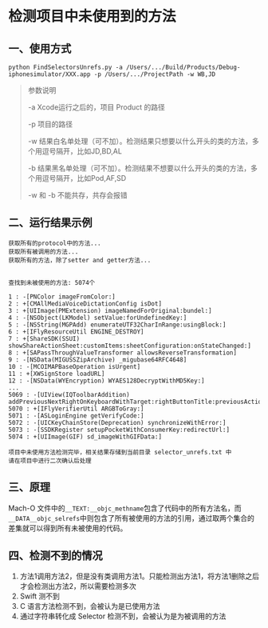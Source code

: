 # 检测项目中未使用到的方法

## 一、使用方式

```
python FindSelectorsUnrefs.py -a /Users/.../Build/Products/Debug-iphonesimulator/XXX.app -p /Users/.../ProjectPath -w WB,JD
```

> 参数说明
>
>  -a Xcode运行之后的，项目 Product 的路径
>
>  -p 项目的路径
>
>  -w 结果白名单处理（可不加）。检测结果只想要以什么开头的类的方法，多个用逗号隔开，比如JD,BD,AL
>
>  -b 结果黑名单处理（可不加）。检测结果不想要以什么开头的类的方法，多个用逗号隔开，比如Pod,AF,SD
>
>  -w 和 -b 不能共存，共存会报错

## 二、运行结果示例

```
获取所有的protocol中的方法...
获取所有被调用的方法...
获取所有的方法，除了setter and getter方法...


查找到未被使用的方法: 5074个

1 : -[PNColor imageFromColor:]
2 : +[CMAllMediaVoiceDictationConfig isDot]
3 : +[UIImage(PMExtension) imageNamedForOriginal:bundel:]
4 : -[NSObject(LKModel) setValue:forUndefinedKey:]
5 : -[NSString(MGPAdd) enumerateUTF32CharInRange:usingBlock:]
6 : +[IFlyResourceUtil ENGINE_DESTROY]
7 : +[ShareSDK(SSUI) showShareActionSheet:customItems:sheetConfiguration:onStateChanged:]
8 : +[SAPassThroughValueTransformer allowsReverseTransformation]
9 : -[NSData(MIGUSSZipArchive) _migubase64RFC4648]
10 : -[MCOIMAPBaseOperation isUrgent]
11 : +[XWSignStore loadURL]
12 : -[NSData(WYEncryption) WYAES128DecryptWithMD5Key:]
...
5069 : -[UIView(IQToolbarAddition) addPreviousNextRightOnKeyboardWithTarget:rightButtonTitle:previousAction:nextAction:rightButtonAction:]
5070 : +[IFlyVerifierUtil ARGBToGray:]
5071 : -[ASLoginEngine getVerifyCode:]
5072 : -[UICKeyChainStore(Deprecation) synchronizeWithError:]
5073 : -[SSDKRegister setupPocketWithConsumerKey:redirectUrl:]
5074 : +[UIImage(GIF) sd_imageWithGIFData:]

项目中未使用方法检测完毕，相关结果存储到当前目录 selector_unrefs.txt 中
请在项目中进行二次确认后处理
```

## 三、原理

Mach-O 文件中的`__TEXT:__objc_methname`包含了代码中的所有方法名，而`__DATA__objc_selrefs`中则包含了所有被使用的方法的引用，通过取两个集合的差集就可以得到所有未被使用的代码。

## 四、检测不到的情况

1. 方法1调用方法2，但是没有类调用方法1。只能检测出方法1，将方法1删除之后才会检测出方法2，所以需要检测多次
2. Swift 测不到
3. C 语言方法检测不到，会被认为是已使用方法
4. 通过字符串转化成 Selector 检测不到，会被认为是为被调用的方法